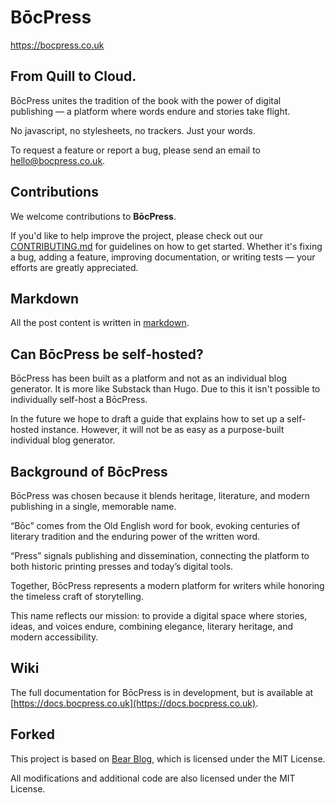 # BōcPress
https://bocpress.co.uk

## From Quill to Cloud.

BōcPress unites the tradition of the book with the power of digital publishing — a platform where words endure and stories take flight.

No javascript, no stylesheets, no trackers. Just your words.

To request a feature or report a bug, please send an email to [hello@bocpress.co.uk](mailto:hello@bocpress.co.uk).

## Contributions

We welcome contributions to **BōcPress**.

If you'd like to help improve the project, please check out our [CONTRIBUTING.md](CONTRIBUTING.md) for guidelines on how to get started. Whether it's fixing a bug, adding a feature, improving documentation, or writing tests — your efforts are greatly appreciated.

## Markdown
All the post content is written in [markdown](https://jordanrobinson.org/markdown-cheatsheet/).

## Can BōcPress be self-hosted?
BōcPress has been built as a platform and not as an individual blog generator.
It is more like Substack than Hugo. Due to this it isn't possible to individually self-host a BōcPress.

In the future we hope to draft a guide that explains how to set up a self-hosted instance. However, it will not be as easy as a purpose-built individual blog generator.

## Background of BōcPress

BōcPress was chosen because it blends heritage, literature, and modern publishing in a single, memorable name.

“Bōc” comes from the Old English word for book, evoking centuries of literary tradition and the enduring power of the written word.

“Press” signals publishing and dissemination, connecting the platform to both historic printing presses and today’s digital tools.

Together, BōcPress represents a modern platform for writers while honoring the timeless craft of storytelling.

This name reflects our mission: to provide a digital space where stories, ideas, and voices endure, combining elegance, literary heritage, and modern accessibility.

## Wiki
The full documentation for BōcPress is in development, but is available at [https://docs.bocpress.co.uk](https://docs.bocpress.co.uk).

## Forked

This project is based on [Bear Blog](https://github.com/HermanMartinus/bearblog), which is licensed under the MIT License.

All modifications and additional code are also licensed under the MIT License.

